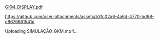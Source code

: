 [GKM_DISPLAY.pdf](https://github.com/user-attachments/files/21201704/GKM_DISPLAY.pdf)


https://github.com/user-attachments/assets/b3fc02a6-4a6d-4770-bd68-c8676661541d



Uploading SIMULAÇÃO_GKM.mp4…

